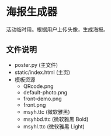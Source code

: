 # 海报生成器

活动临时用。根据用户上传头像，生成海报。

## 文件说明
- poster.py (主文件)
- static/index.html (主页)
- 模板资源
  - QRcode.png
  - default-photo.png
  - front-demo.png
  - front.png
  - msyh.ttc (微软雅黑)
  - msyhbd.ttc (微软雅黑 Bold)
  - msyhl.ttc (微软雅黑 Light)
